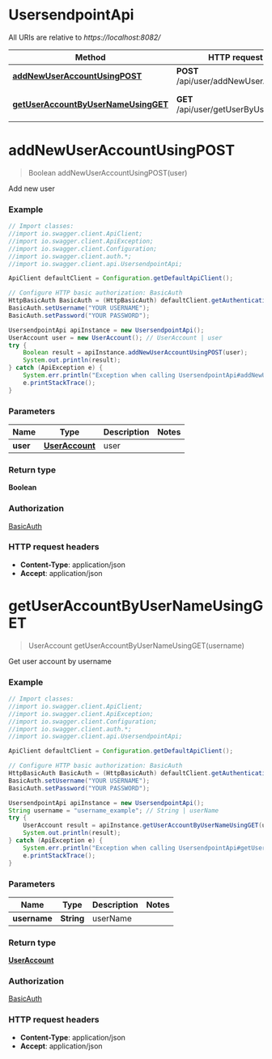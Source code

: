 # UsersendpointApi

All URIs are relative to *https://localhost:8082/*

Method | HTTP request | Description
------------- | ------------- | -------------
[**addNewUserAccountUsingPOST**](UsersendpointApi.md#addNewUserAccountUsingPOST) | **POST** /api/user/addNewUserAccount | Add new user
[**getUserAccountByUserNameUsingGET**](UsersendpointApi.md#getUserAccountByUserNameUsingGET) | **GET** /api/user/getUserByUserName | Get user account by username


<a name="addNewUserAccountUsingPOST"></a>
# **addNewUserAccountUsingPOST**
> Boolean addNewUserAccountUsingPOST(user)

Add new user

### Example
```java
// Import classes:
//import io.swagger.client.ApiClient;
//import io.swagger.client.ApiException;
//import io.swagger.client.Configuration;
//import io.swagger.client.auth.*;
//import io.swagger.client.api.UsersendpointApi;

ApiClient defaultClient = Configuration.getDefaultApiClient();

// Configure HTTP basic authorization: BasicAuth
HttpBasicAuth BasicAuth = (HttpBasicAuth) defaultClient.getAuthentication("BasicAuth");
BasicAuth.setUsername("YOUR USERNAME");
BasicAuth.setPassword("YOUR PASSWORD");

UsersendpointApi apiInstance = new UsersendpointApi();
UserAccount user = new UserAccount(); // UserAccount | user
try {
    Boolean result = apiInstance.addNewUserAccountUsingPOST(user);
    System.out.println(result);
} catch (ApiException e) {
    System.err.println("Exception when calling UsersendpointApi#addNewUserAccountUsingPOST");
    e.printStackTrace();
}
```

### Parameters

Name | Type | Description  | Notes
------------- | ------------- | ------------- | -------------
 **user** | [**UserAccount**](UserAccount.md)| user |

### Return type

**Boolean**

### Authorization

[BasicAuth](../README.md#BasicAuth)

### HTTP request headers

 - **Content-Type**: application/json
 - **Accept**: application/json

<a name="getUserAccountByUserNameUsingGET"></a>
# **getUserAccountByUserNameUsingGET**
> UserAccount getUserAccountByUserNameUsingGET(username)

Get user account by username

### Example
```java
// Import classes:
//import io.swagger.client.ApiClient;
//import io.swagger.client.ApiException;
//import io.swagger.client.Configuration;
//import io.swagger.client.auth.*;
//import io.swagger.client.api.UsersendpointApi;

ApiClient defaultClient = Configuration.getDefaultApiClient();

// Configure HTTP basic authorization: BasicAuth
HttpBasicAuth BasicAuth = (HttpBasicAuth) defaultClient.getAuthentication("BasicAuth");
BasicAuth.setUsername("YOUR USERNAME");
BasicAuth.setPassword("YOUR PASSWORD");

UsersendpointApi apiInstance = new UsersendpointApi();
String username = "username_example"; // String | userName
try {
    UserAccount result = apiInstance.getUserAccountByUserNameUsingGET(username);
    System.out.println(result);
} catch (ApiException e) {
    System.err.println("Exception when calling UsersendpointApi#getUserAccountByUserNameUsingGET");
    e.printStackTrace();
}
```

### Parameters

Name | Type | Description  | Notes
------------- | ------------- | ------------- | -------------
 **username** | **String**| userName |

### Return type

[**UserAccount**](UserAccount.md)

### Authorization

[BasicAuth](../README.md#BasicAuth)

### HTTP request headers

 - **Content-Type**: application/json
 - **Accept**: application/json

